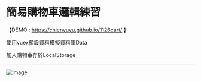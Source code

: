 # 簡易購物車邏輯練習 

【DEMO : https://chienyuyu.github.io/1126cart/ 】 <br>

使用vuex預設資料模擬資料庫Data <br>

加入購物車存於LocalStorage <br>

***

![image](demo/CPT2211261405-720x349.gif)